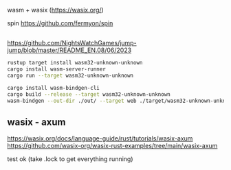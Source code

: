wasm + wasix (https://wasix.org/)

spin https://github.com/fermyon/spin

## 

https://github.com/NightsWatchGames/jump-jump/blob/master/README_EN.08/06/2023

``` sh
rustup target install wasm32-unknown-unknown
cargo install wasm-server-runner
cargo run --target wasm32-unknown-unknown
```

```sh
cargo install wasm-bindgen-cli
cargo build --release --target wasm32-unknown-unknown
wasm-bindgen --out-dir ./out/ --target web ./target/wasm32-unknown-unknown/release/jump-jump.wasm32-unknown-unknown
```


## wasix - axum

https://wasix.org/docs/language-guide/rust/tutorials/wasix-axum
https://github.com/wasix-org/wasix-rust-examples/tree/main/wasix-axum

test ok (take .lock to get everything running)